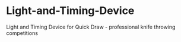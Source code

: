 # Light-and-Timing-Device
Light and Timing Device for Quick Draw - professional knife throwing competitions
